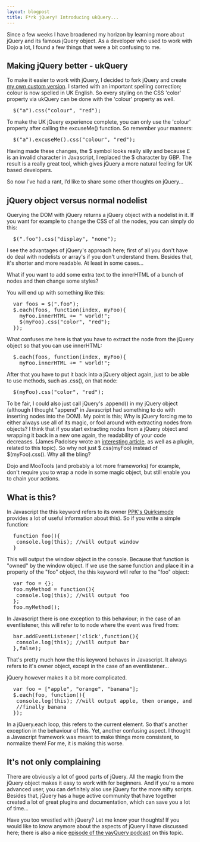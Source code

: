 ```yaml
---
layout: blogpost
title: F*rk jQuery! Introducing ukQuery...
---
```


Since a few weeks I have broadened my horizon by learning more about jQuery and its famous jQuery object. As a developer who used to work with Dojo a lot, I found a few things that were a bit confusing to me.

## Making jQuery better - ukQuery
To make it easier to work with jQuery, I decided to fork jQuery and create <a href="https://github.com/peterwestendorp/jquery" target="_blank">my own custom version</a>. I started with an important spelling correction; colour is now spelled in UK English. So every styling on the CSS 'color' property via ukQuery can be done with the 'colour' property as well.

<pre class="sh_javascript">
  $("a").css("colour", "red");
</pre>

To make the UK jQuery experience complete, you can only use the 'colour' property after calling the excuseMe() function. So remember your manners:

<pre class="sh_javascript">
  $("a").excuseMe().css("colour", "red");
</pre>

Having made these changes, the $ symbol looks really silly and because £ is an invalid character in Javascript, I replaced the $ character by GBP. The result is a really great tool, which gives jQuery a more natural feeling for UK based developers.

So now I’ve had a rant, I’d like to share some other thoughts on jQuery...

## jQuery object versus normal nodelist
Querying the DOM with jQuery returns a jQuery object with a nodelist in it. If you want for example to change the CSS of all the nodes, you can simply do this:

<pre class="sh_javascript">
  $(".foo").css("display", "none");
</pre>

I see the advantages of jQuery's approach here; first of all you don't have do deal with nodelists or array's if you don't understand them. Besides that, it's shorter and more readable. At least in some cases...

What if you want to add some extra text to the innerHTML of a bunch of nodes and then change some styles?

You will end up with something like this:

<pre class="sh_javascript">
  var foos = $(".foo");
  $.each(foos, function(index, myFoo){
    myFoo.innerHTML += " world!";
    $(myFoo).css("color", "red");
  });
</pre>

What confuses me here is that you have to extract the node from the jQuery object so that you can use innerHTML:

<pre class="sh_javascript">
  $.each(foos, function(index, myFoo){
    myFoo.innerHTML += " world!";
</pre>

After that you have to put it back into a jQuery object again, just to be able to use methods, such as .css(), on that node:

<pre class="sh_javascript">
  $(myFoo).css("color", "red");
</pre>

To be fair, I could also just call jQuery's .append() in my jQuery object (although I thought "append" in Javascript had something to do with inserting nodes into the DOM). My point is this; Why is jQuery forcing me to either always use all of its magic, or fool around with extracting nodes from objects? I think that if you start extracting nodes from a jQuery object and wrapping it back in a new one again, the readability of your code decreases. (James Padolsey wrote an <a href="http://james.padolsey.com/javascript/76-bytes-for-faster-jquery">interesting article</a>, as well as a plugin, related to this topic). So why not just $.css(myFoo) instead of $(myFoo).css(). Why all the bling?

Dojo and MooTools (and probably a lot more frameworks) for example, don't require you to wrap a node in some magic object, but still enable you to chain your actions.

## What is this?
In Javascript the this keyword refers to its owner <a href="http://www.quirksmode.org/js/this.html" target="_blank">PPK's Quirksmode</a> provides a lot of useful information about this). So if you write a simple function:

<pre class="sh_javascript">
  function foo(){
   console.log(this); //will output window
  }
</pre>

This will output the window object in the console. Because that function is "owned" by the window object. If we use the same function and place it in a property of the "foo" object, the this keyword will refer to the "foo" object:

<pre class="sh_javascript">
  var foo = {};
  foo.myMethod = function(){
   console.log(this); //will output foo
  };
  foo.myMethod();
</pre>

In Javascript there is one exception to this behaviour; in the case of an eventlistener, this will refer to to node where the event was fired from:

<pre class="sh_javascript">
  bar.addEventListener('click',function(){
   console.log(this); //will output bar
  },false);
</pre>

That's pretty much how the this keyword behaves in Javascript. It always refers to it's owner object, except in the case of an eventlistener...

jQuery however makes it a bit more complicated.

<pre class="sh_javascript">
  var foo = ["apple", "orange", "banana"];
  $.each(foo, function(){
   console.log(this); //will output apple, then orange, and
   //finally banana
  });
</pre>

In a jQuery.each loop, this refers to the current element. So that's another exception in the behaviour of this. Yet, another confusing aspect. I thought a Javascript framework was meant to make things more consistent, to normalize them! For me, it is making this worse.

## It's not only complaining
There are obviously a lot of good parts of jQuery. All the magic from the jQuery object makes it easy to work with for beginners. And if you're a more advanced user, you can definitely also use jQuery for the more nifty scripts. Besides that, jQuery has a huge active community that have together created a lot of great plugins and documentation, which can save you a lot of time...

Have you too wrestled with jQuery? Let me know your thoughts! If you would like to know anymore about the aspects of jQuery I have discussed here; there is also a nice <a href="http://vimeo.com/8247540" target="_blank">episode of the yayQuery podcast</a> on this topic.

